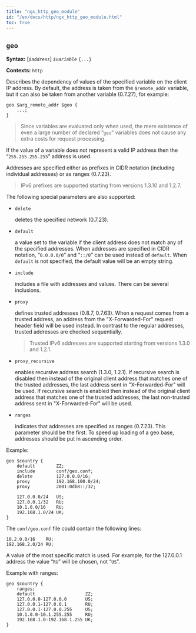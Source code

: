 ```yaml
---
title: "ngx_http_geo_module"
id: "/en/docs/http/ngx_http_geo_module.html"
toc: true
---
```


## `geo`

**Syntax:** [*`$address`*] *`$variable`* `{...}`

**Contexts:** `http`

Describes the dependency of values of the specified variable
on the client IP address.
By default, the address is taken from the `$remote_addr` variable,
but it can also be taken from another variable (0.7.27), for example:
```
geo $arg_remote_addr $geo {
    ...;
}
```

> Since variables are evaluated only when used, the mere existence
> of even a large number of declared “`geo`” variables
> does not cause any extra costs for request processing.

If the value of a variable does not represent a valid IP address
then the “`255.255.255.255`” address is used.

Addresses are specified either as prefixes in CIDR notation
(including individual addresses) or as ranges (0.7.23).
> IPv6 prefixes are supported starting from versions 1.3.10 and 1.2.7.

The following special parameters are also supported:
- `delete`

    deletes the specified network (0.7.23).
- `default`

    a value set to the variable if the client address does not
    match any of the specified addresses.
    When addresses are specified in CIDR notation,
    “`0.0.0.0/0`” and “`::/0`”
    can be used instead of `default`.
    When `default` is not specified, the default
    value will be an empty string.
- `include`

    includes a file with addresses and values.
    There can be several inclusions.
- `proxy`

    defines trusted addresses (0.8.7, 0.7.63).
    When a request comes from a trusted address,
    an address from the "X-Forwarded-For" request
    header field will be used instead.
    In contrast to the regular addresses, trusted addresses are
    checked sequentially.
    > Trusted IPv6 addresses are supported starting from versions 1.3.0 and 1.2.1.
- `proxy_recursive`

    enables recursive address search (1.3.0, 1.2.1).
    If recursive search is disabled then instead of the original client
    address that matches one of the trusted addresses, the last
    address sent in "X-Forwarded-For" will be used.
    If recursive search is enabled then instead of the original client
    address that matches one of the trusted addresses, the last
    non-trusted address sent in "X-Forwarded-For" will be used.
- `ranges`

    indicates that addresses are specified as ranges (0.7.23).
    This parameter should be the first.
    To speed up loading of a geo base, addresses should be put in ascending order.

Example:
```
geo $country {
    default        ZZ;
    include        conf/geo.conf;
    delete         127.0.0.0/16;
    proxy          192.168.100.0/24;
    proxy          2001:0db8::/32;

    127.0.0.0/24   US;
    127.0.0.1/32   RU;
    10.1.0.0/16    RU;
    192.168.1.0/24 UK;
}
```

The `conf/geo.conf` file could contain the following lines:
```
10.2.0.0/16    RU;
192.168.2.0/24 RU;
```

A value of the most specific match is used.
For example, for the 127.0.0.1 address the value “`RU`”
will be chosen, not “`US`”.

Example with ranges:
```
geo $country {
    ranges;
    default                   ZZ;
    127.0.0.0-127.0.0.0       US;
    127.0.0.1-127.0.0.1       RU;
    127.0.0.1-127.0.0.255     US;
    10.1.0.0-10.1.255.255     RU;
    192.168.1.0-192.168.1.255 UK;
}
```


